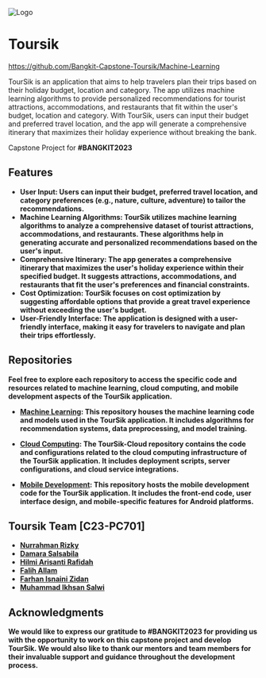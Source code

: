 ![Logo](https://github.com/Bangkit-Capstone-Toursik/.github/assets/128675185/df3068ba-ea27-42e4-a8ec-1eaebdcefa78)
# Toursik


https://github.com/Bangkit-Capstone-Toursik/Machine-Learning

TourSik is an application that aims to help travelers plan their trips based on their holiday budget, location and category. The app utilizes machine learning algorithms to provide personalized recommendations for tourist attractions, accommodations, and restaurants that fit within the user's budget, location and category. With TourSik, users can input their budget and preferred travel location, and the app will generate a comprehensive itinerary that maximizes their holiday experience without breaking the bank.

Capstone Project for <strong>#BANGKIT2023<strong>

## Features

- User Input: Users can input their budget, preferred travel location, and category preferences (e.g., nature, culture, adventure) to tailor the recommendations.
- Machine Learning Algorithms: TourSik utilizes machine learning algorithms to analyze a comprehensive dataset of tourist attractions, accommodations, and restaurants. These algorithms help in generating accurate and personalized recommendations based on the user's input.
- Comprehensive Itinerary: The app generates a comprehensive itinerary that maximizes the user's holiday experience within their specified budget. It suggests attractions, accommodations, and restaurants that fit the user's preferences and financial constraints.
- Cost Optimization: TourSik focuses on cost optimization by suggesting affordable options that provide a great travel experience without exceeding the user's budget.
- User-Friendly Interface: The application is designed with a user-friendly interface, making it easy for travelers to navigate and plan their trips effortlessly.
  
## Repositories

Feel free to explore each repository to access the specific code and resources related to machine learning, cloud computing, and mobile development aspects of the TourSik application.

 - [Machine Learning](https://github.com/Bangkit-Capstone-Toursik/Machine-Learning):
This repository houses the machine learning code and models used in the TourSik application. It includes algorithms for recommendation systems, data preprocessing, and model training.

 - [Cloud Computing](https://github.com/Bangkit-Capstone-Toursik/Cloud-Computing):
The TourSik-Cloud repository contains the code and configurations related to the cloud computing infrastructure of the TourSik application. It includes deployment scripts, server configurations, and cloud service integrations.

 - [Mobile Development](https://github.com/Bangkit-Capstone-Toursik/ProjectCapstone):
This repository hosts the mobile development code for the TourSik application. It includes the front-end code, user interface design, and mobile-specific features for Android platforms.  

## Toursik Team [C23-PC701]

- [Nurrahman Rizky](https://github.com/gitnurrahman)
- [Damara Salsabila](https://github.com/damaraas)
- [Hilmi Arisanti Rafidah](https://github.com/hilmiarisanti)
- [Falih Allam](https://github.com/Falih1)
- [Farhan Isnaini Zidan](https://github.com/Farhanzqn)
- [Muhammad Ikhsan Salwi](https://github.com/IksanSalwi)

## Acknowledgments

We would like to express our gratitude to #BANGKIT2023 for providing us with the opportunity to work on this capstone project and develop TourSik. We would also like to thank our mentors and team members for their invaluable support and guidance throughout the development process.
